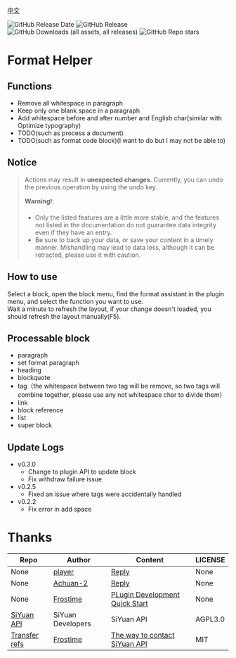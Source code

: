 [中文](https://github.com/emptylight370/sy-format-helper/blob/main/README_zh_CN.md)

![GitHub Release Date](https://img.shields.io/github/release-date/emptylight370/sy-format-helper?display_date=published_at)
![GitHub Release](https://img.shields.io/github/v/release/emptylight370/sy-format-helper)
![GitHub Downloads (all assets, all releases)](https://img.shields.io/github/downloads/emptylight370/sy-format-helper/latest/total)
![GitHub Repo stars](https://img.shields.io/github/stars/emptylight370/sy-format-helper)

# Format Helper

## Functions

- Remove all whitespace in paragraph
- Keep only one blank space in a paragraph
- Add whitespace before and after number and English char(similar with Optimize typography)
- TODO(such as process a document)
- TODO(such as format code block)(I want to do but I may not be able to)

## Notice

> Actions may result in **unexpected changes**. Currently, you can undo the previous operation by using the undo key.
>
> **Warning**❗:
> - Only the listed features are a little more stable, and the features not listed in the documentation do not guarantee data integrity even if they have an entry.
> - Be sure to back up your data, or save your content in a timely manner. Mishandling may lead to data loss, although it can be retracted, please use it with caution.

## How to use

Select a block, open the block menu, find the format assistant in the plugin menu, and select the function you want to use.  
Wait a minute to refresh the layout, if your change doesn't loaded, you should refresh the layout manually(F5).

## Processable block

- paragraph
- set format paragraph
- heading
- blockquote
- tag（the whitespace between two tag will be remove, so two tags will combine together, please use any not whitespace char to divide them）
- link
- block reference
- list
- super block

## Update Logs

- v0.3.0
  - Change to plugin API to update block
  - Fix withdraw failure issue
- v0.2.5
  - Fixed an issue where tags were accidentally handled
- v0.2.2
  - Fix error in add space

# Thanks

| Repo | Author | Content | LICENSE |
| --- | --- | --- | --- |
| None | [player](https://ld246.com/member/player) | [Reply](https://ld246.com/article/1734443320794/comment/1734444819260#comments) | None |
| None | [Achuan-2](https://ld246.com/member/Achuan-2) | [Reply](https://ld246.com/article/1734443320794/comment/1734451724612?r=EmptyLight#comments) | None |
| None | [Frostime](https://ld246.com/member/Frostime) | [PLugin Development Quick Start](https://ld246.com/article/1723732790981) | None |
| [SiYuan API](https://github.com/siyuan-note/siyuan/blob/master/API_zh_CN.md) | SiYuan Developers | SiYuan API | AGPL3.0 |
| [Transfer refs](https://github.com/frostime/sy-transfer-refs) | [Frostime](https://github.com/frostime) | [The way to contact SiYuan API](https://github.com/frostime/sy-transfer-refs/blob/main/src/api.ts) | MIT |